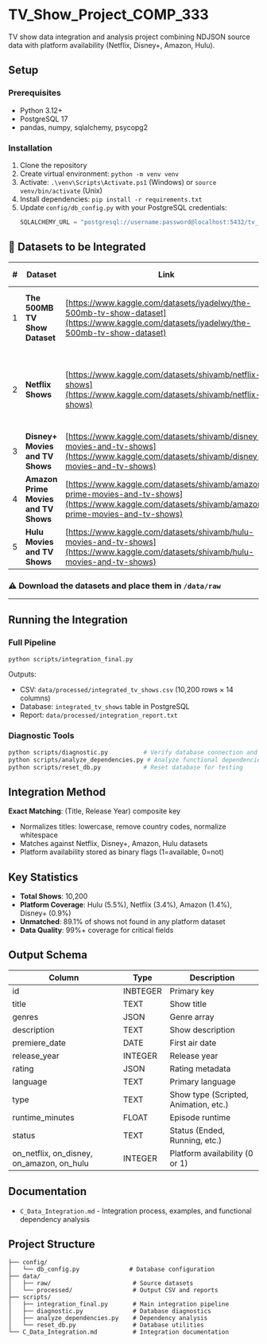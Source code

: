 # TV_Show_Project_COMP_333

TV show data integration and analysis project combining NDJSON source data with platform availability (Netflix, Disney+, Amazon, Hulu).

## Setup

### Prerequisites
- Python 3.12+
- PostgreSQL 17
- pandas, numpy, sqlalchemy, psycopg2

### Installation

1. Clone the repository
2. Create virtual environment: `python -m venv venv`
3. Activate: `.\venv\Scripts\Activate.ps1` (Windows) or `source venv/bin/activate` (Unix)
4. Install dependencies: `pip install -r requirements.txt`
5. Update `config/db_config.py` with your PostgreSQL credentials:
   ```python
   SQLALCHEMY_URL = "postgresql://username:password@localhost:5432/tv_show_db"
   ```

## 📁 Datasets to be Integrated

| # | Dataset | Link | Main Focus | Key Columns |
|---|----------|------|-------------|--------------|
| 1 | **The 500MB TV Show Dataset** | [https://www.kaggle.com/datasets/iyadelwy/the-500mb-tv-show-dataset](https://www.kaggle.com/datasets/iyadelwy/the-500mb-tv-show-dataset) | Detailed metadata for global TV shows | `id`,`title`, `description`, `genres`, `language`, `country`, `rating`, `release_year`, `cast`, `production_company` |
| 2 | **Netflix Shows** | [https://www.kaggle.com/datasets/shivamb/netflix-shows](https://www.kaggle.com/datasets/shivamb/netflix-shows) | Titles on Netflix | `show_id`, `title`, `type`, `director`, `cast`, `country`, `date_added`, `release_year`, `rating`, `duration`, `listed_in`, `description` |
| 3 | **Disney+ Movies and TV Shows** | [https://www.kaggle.com/datasets/shivamb/disney-movies-and-tv-shows](https://www.kaggle.com/datasets/shivamb/disney-movies-and-tv-shows) | Titles on Disney+ | Similar schema as Netflix dataset |
| 4 | **Amazon Prime Movies and TV Shows** | [https://www.kaggle.com/datasets/shivamb/amazon-prime-movies-and-tv-shows](https://www.kaggle.com/datasets/shivamb/amazon-prime-movies-and-tv-shows) | Titles on Amazon Prime | Similar schema as Netflix dataset |
| 5 | **Hulu Movies and TV Shows** | [https://www.kaggle.com/datasets/shivamb/hulu-movies-and-tv-shows](https://www.kaggle.com/datasets/shivamb/hulu-movies-and-tv-shows) | Titles on Hulu | Similar schema as Netflix dataset |

### ⚠️ Download the datasets and place them in `/data/raw`

---

## Running the Integration

### Full Pipeline
```bash
python scripts/integration_final.py
```

Outputs:
- CSV: `data/processed/integrated_tv_shows.csv` (10,200 rows × 14 columns)
- Database: `integrated_tv_shows` table in PostgreSQL
- Report: `data/processed/integration_report.txt`

### Diagnostic Tools
```bash
python scripts/diagnostic.py          # Verify database connection and data integrity
python scripts/analyze_dependencies.py # Analyze functional dependencies
python scripts/reset_db.py            # Reset database for testing
```

## Integration Method

**Exact Matching**: (Title, Release Year) composite key
- Normalizes titles: lowercase, remove country codes, normalize whitespace
- Matches against Netflix, Disney+, Amazon, Hulu datasets
- Platform availability stored as binary flags (1=available, 0=not)

## Key Statistics

- **Total Shows**: 10,200
- **Platform Coverage**: Hulu (5.5%), Netflix (3.4%), Amazon (1.4%), Disney+ (0.9%)
- **Unmatched**: 89.1% of shows not found in any platform dataset
- **Data Quality**: 99%+ coverage for critical fields

## Output Schema

| Column | Type | Description |
|--------|------|-------------|
| id | INBTEGER | Primary key |
| title | TEXT | Show title |
| genres | JSON | Genre array |
| description | TEXT | Show description |
| premiere_date | DATE | First air date |
| release_year | INTEGER | Release year |
| rating | JSON | Rating metadata |
| language | TEXT | Primary language |
| type | TEXT | Show type (Scripted, Animation, etc.) |
| runtime_minutes | FLOAT | Episode runtime |
| status | TEXT | Status (Ended, Running, etc.) |
| on_netflix, on_disney, on_amazon, on_hulu | INTEGER | Platform availability (0 or 1) |

## Documentation

- `C_Data_Integration.md` - Integration process, examples, and functional dependency analysis

## Project Structure

```
├── config/
│   └── db_config.py              # Database configuration
├── data/
│   ├── raw/                       # Source datasets
│   └── processed/                 # Output CSV and reports
├── scripts/
│   ├── integration_final.py       # Main integration pipeline
│   ├── diagnostic.py              # Database diagnostics
│   ├── analyze_dependencies.py    # Dependency analysis
│   └── reset_db.py                # Database utilities
└── C_Data_Integration.md          # Integration documentation
```
